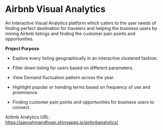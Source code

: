 # Airbnb Visual Analytics

An Interactive Visual Analytics platform which caters to the user needs of finding perfect destination for travelers and helping the business users by mining Airbnb listings and finding the customer pain points and opportunities. 

**Project Purpose**

- Explore every listing geographically in an interactive clustered fashion.

- Filter down listing for users based on different parameters.

- View Demand fluctuation pattern across the year.

- Highlight popular or trending terms based on frequency of use and prominence.

- Finding customer pain points and opportunities for business users to connect.


Airbnb Analytics URL:
https://aayushmandhyan.shinyapps.io/airbnbanalytics/
